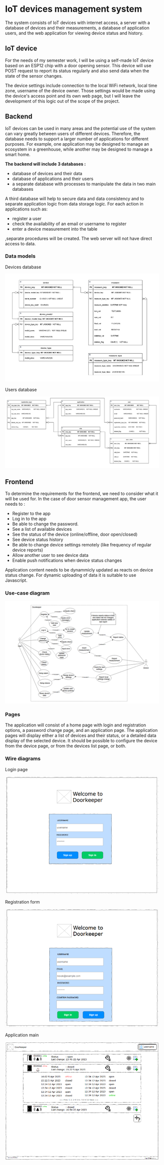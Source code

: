 # IoT devices management system

The system consists of IoT devices with internet access, a server with a database of devices and their measurements, a database of application users, and the web application for viewing device status and history.

## IoT device

For the needs of my semester work, I will be using a self-made IoT device based on an ESP12 chip with a door opening sensor. This device will use POST request to report its status regularly and also send data when the state of the sensor changes.

The device settings include connection to the local WiFi network, local time zone, username of the device owner.
Those settings would be made using the device's access point and its own web page, but I will leave the development of this logic out of the scope of the project.

## Backend

IoT devices can be used in many areas and the potential use of the system can vary greatly between users of different devices. Therefore, the database needs to support a larger number of applications for different purposes. For example, one application may be designed to manage an ecosystem in a greenhouse, while another may be designed to manage a smart home.

__The backend will include 3 databases :__
- database of devices and their data
- database of applications and their users
- a separate database with processes to manipulate the data in two main databases

A third database will help to secure data and data consistency and to separate application logic from data storage logic. 
For each action in applications such as:
- register a user
- check the availability of an email or username to register
- enter a device measurement into the table

,separate procedures will be created. The web server will not have direct access to data.

### Data models

Devices database

![devices database data model image](devices_db_model.png "devices db data-model")

Users database

![users database data model image](users_db_model.png "users db data-model")

## Frontend

To determine the requirements for the frontend, we need to consider what it will be used for.
In the case of door sensor management app, the user needs to :
- Register to the app
- Log in to the app
- Be able to change the password.
- See a list of available devices
- See the status of the device (online/offline, door open/closed)
- See device status history
- Be able to change device settings remotely (like frequency of regular device reports)
- Allow another user to see device data
- Enable push notifications when device status changes

Application content needs to be dynammicly updated as reacts on device status change. For dynamic uploading of data it is suitable to use Javascript.

### Use-case diagram

![Use-case diagram](use-case-dia.png "se-case diagram")

### Pages

The application will consist of a home page with login and registration options, a password change page, and an application page. The application pages will display either a list of devices and their status, or a detailed data display of the selected device. 
It should be possible to configure the device from the device page, or from the devices list page, or both.
### Wire diagrams

Login page

![Wire diagram](wire-dia-login.png "Wire diagram login form")

Registration form

![Wire diagram](wire-dia-registration.png "Wire diagram login form")

Application main

![Wire diagram](wire-dia-app2.png "Wire diagram app v2")
